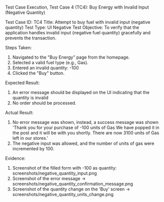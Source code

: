 Test Case Execution, Test Case 4 (TC4): Buy Energy with Invalid Input (Negative Quantity)

Test Case ID: TC4
Title: Attempt to buy fuel with invalid input (negative quantity)
Test Type: UI Negative Test
Objective:
To verify that the application handles invalid input (negative fuel quantity) gracefully and prevents the transaction.

Steps Taken:
1. Navigated to the "Buy Energy" page from the homepage.
2. Selected a valid fuel type (e.g., Gas).
3. Entered an invalid quantity: -100
4. Clicked the "Buy" button.

Expected Result:
1. An error message should be displayed on the UI indicating that the quantity is invalid
2. No order should be processed.

Actual Result:
1. No error message was shown, instead, a success message was shown 'Thank you for your purchase of -100 units of Gas We have popped it in the post and it will be with you shortly.
There are now 3100 units of Gas left in our stores.'
2. The negative input was allowed, and the number of units of gas were incremented by 100.

Evidence:
1. Screenshot of the filled form with -100 as quantity: screenshots/negative_quantity_input.png
2. Screenshot of the error message -> screenshots/negative_quantity_confirmation_message.png
3. Screenshot of the quantity change on the 'Buy' screen -> screenshots/negative_quantity_units_change.png
